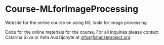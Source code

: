 # Course-MLforImageProcessing
Website for the online course on using ML tools for image processing

Code for the online materials for the course. For all inquiries please contact Catarina Silva or Asta Audzijonyte at info@fishsizeproject.org 

